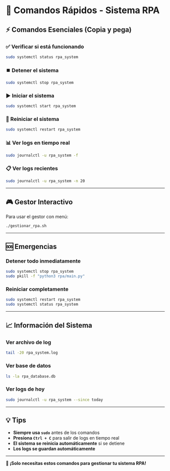 # 🚀 Comandos Rápidos - Sistema RPA

## ⚡ Comandos Esenciales (Copia y pega)

### ✅ Verificar si está funcionando
```bash
sudo systemctl status rpa_system
```

### ⏹️ Detener el sistema
```bash
sudo systemctl stop rpa_system
```

### ▶️ Iniciar el sistema
```bash
sudo systemctl start rpa_system
```

### 🔄 Reiniciar el sistema
```bash
sudo systemctl restart rpa_system
```

### 📊 Ver logs en tiempo real
```bash
sudo journalctl -u rpa_system -f
```

### 📋 Ver logs recientes
```bash
sudo journalctl -u rpa_system -n 20
```

---

## 🎮 Gestor Interactivo

Para usar el gestor con menú:
```bash
./gestionar_rpa.sh
```

---

## 🆘 Emergencias

### Detener todo inmediatamente
```bash
sudo systemctl stop rpa_system
sudo pkill -f "python3 rpa/main.py"
```

### Reiniciar completamente
```bash
sudo systemctl restart rpa_system
sudo systemctl status rpa_system
```

---

## 📈 Información del Sistema

### Ver archivo de log
```bash
tail -20 rpa_system.log
```

### Ver base de datos
```bash
ls -la rpa_database.db
```

### Ver logs de hoy
```bash
sudo journalctl -u rpa_system --since today
```

---

## 💡 Tips

- **Siempre usa `sudo`** antes de los comandos
- **Presiona `Ctrl + C`** para salir de logs en tiempo real
- **El sistema se reinicia automáticamente** si se detiene
- **Los logs se guardan automáticamente**

---

**🎯 ¡Solo necesitas estos comandos para gestionar tu sistema RPA!** 